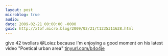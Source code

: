 ```yaml
---
layout: post
microblog: true
audio: 
date: 2009-02-21 00:00:00 -0000
guid: http://xtof.micro.blog/2009/02/21/t1235311628.html
---
```

give 42 twollars @Loiez because I'm enjoying a good moment on his latest video "Poetical urban area" [tinyurl.com/b4o4je](http://tinyurl.com/b4o4je)
